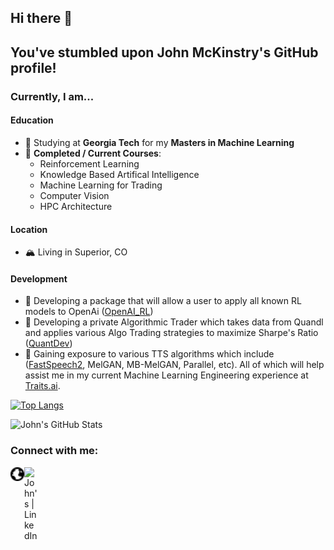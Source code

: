 ## Hi there 👋

## You've stumbled upon John McKinstry's GitHub profile!

### Currently, I am...
#### Education
- 📖 Studying at **Georgia Tech** for my **Masters in Machine Learning**
- 🌱 **Completed / Current Courses**: 
  - Reinforcement Learning
  - Knowledge Based Artifical Intelligence
  - Machine Learning for Trading
  - Computer Vision
  - HPC Architecture
#### Location
- 🏔 Living in Superior, CO 
#### Development
- 🧠 Developing a package that will allow a user to apply all known RL models to OpenAi ([OpenAI_RL](https://github.com/MckinstryJ/OpenAI_RL))
- 🧠 Developing a private Algorithmic Trader which takes data from Quandl and applies various Algo Trading strategies to maximize Sharpe's Ratio ([QuantDev](https://github.com/MckinstryJ/QuantDev))
- 🧠 Gaining exposure to various TTS algorithms which include ([FastSpeech2](https://github.com/MckinstryJ/FastSpeech2_LJSpeech), MelGAN, MB-MelGAN, Parallel, etc). All of which will help assist me in my current Machine Learning Engineering experience at [Traits.ai](https://traits.ai).

[![Top Langs](https://github-readme-stats.vercel.app/api/top-langs/?username=MckinstryJ)](https://github.com/MckinstryJ/github-readme-stats)

![John's GitHub Stats](https://github-readme-stats.vercel.app/api?username=MckinstryJ&show_icons=true&theme=dark)

<!--
**MckinstryJ/MckinstryJ** is a ✨ _special_ ✨ repository because its `README.md` (this file) appears on your GitHub profile.

- 👯 I’m looking to collaborate on ...
- 🤔 I’m looking for help with ...
- 💬 Ask me about ...
- 😄 Pronouns: ...
- ⚡ Fun fact: ...
-->
### Connect with me:

[<img align="left" alt="mckinstrybros website" width="22px" src="https://raw.githubusercontent.com/iconic/open-iconic/master/svg/globe.svg" />][website]
[<img align="left" alt="John's | LinkedIn" width="22px" src="https://cdn.jsdelivr.net/npm/simple-icons@v3/icons/linkedin.svg" />][linkedin]

<br />

<br />

[website]: https://gifted-ritchie-1ae5b3.netlify.app/
[linkedin]: https://www.linkedin.com/in/john-m-39645213b/
